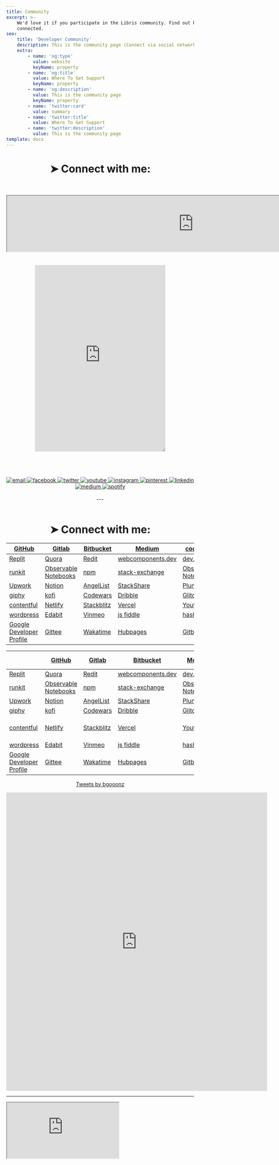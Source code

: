 ```yaml
---
title: Community
excerpt: >-
    We'd love it if you participate in the Libris community. Find out how to get
    connected.
seo:
    title: 'Developer Community'
    description: This is the community page (Connect via social networks or code hosting services)
    extra:
        - name: 'og:type'
          value: website
          keyName: property
        - name: 'og:title'
          value: Where To Get Support
          keyName: property
        - name: 'og:description'
          value: This is the community page
          keyName: property
        - name: 'twitter:card'
          value: summary
        - name: 'twitter:title'
          value: Where To Get Support
        - name: 'twitter:description'
          value: This is the community page
template: docs
---
```


 <div align="center">

# ➤ Connect with me:

<br>
<br>

<iframe style="resize:both; overflow:scroll;"  sandbox="allow-scripts" src="https://bgoonz.github.io/fb-and-twitter-api-embeds/"  id="social-embed"  width="1000px" >
</iframe>
<br>

<br>
<br>

<iframe style="resize:both; overflow:scroll;"  sandbox="allow-scripts" style="resize:both; overflow:scroll;"  src="https://discord.com/widget?id=739632674276245685&theme=dark" width="350" height="500"  frameborder="0" sandbox="allow-popups allow-popups-to-escape-sandbox allow-same-origin allow-scripts">
</iframe>
<br>

<br>
<br>

<br>
<br>

<a href="mailto:bryan.guner@gmail.com">
<img src="https://img.icons8.com/color/96/000000/gmail.png" alt="email"/>
</a>
<a href="https://www.facebook.com/bryan.guner/">
<img src="https://img.icons8.com/color/96/000000/facebook.png" alt="facebook"/>
</a>
<a href="https://twitter.com/bgooonz">
<img src="https://img.icons8.com/color/96/000000/twitter-squared.png" alt="twitter"/>
</a>
<a href="https://www.youtube.com/channel/UC9-rYyUMsnEBK8G8fCyrXXA/videos">
<img src="https://img.icons8.com/color/96/000000/youtube.png" alt="youtube"/>
</a>
<a href="https://www.instagram.com/bgoonz/?hl=en">
<img src="https://img.icons8.com/color/96/000000/instagram-new.png" alt="instagram"/>
</a>
<a href="https://www.pinterest.com/bryanguner/_saved/">
<img src="https://img.icons8.com/color/96/000000/pinterest--v1.png" alt="pinterest"/>
</a>
<a href="https://www.linkedin.com/in/bryan-guner-046199128/">
<img src="https://img.icons8.com/color/96/000000/linkedin.png" alt="linkedin"/>
</a>
<a href="https://bryanguner.medium.com/">
<img src="https://img.icons8.com/color/96/000000/medium-logo.png" alt="medium"/>
</a>
<a href="https://open.spotify.com/user/bgoonz?si=ShH9wYbIQWab5Jz_30BKFw">
<img src="https://img.icons8.com/color/96/000000/spotify--v1.png" alt="spotify"/>
</a>

<br>
<br>
---

<br>
<br>

 <div align="center">

# ➤ Connect with me:

<table  align="center">
<thead>
<tr>
<th>
<a href="https://github.com/bgoonz">GitHub</a>
</th>
<th>
<a href="https://gitlab.com/bryan.guner.dev">Gitlab</a>
</th>
<th>
<a href="https://bitbucket.org/bgoonz/">Bitbucket</a>
</th>
<th>
<a href="https://bryanguner.medium.com/">Medium</a>
</th>
<th>
<a href="https://codepen.io/bgoonz">code pen</a>
</th>
</tr>
</thead>
<tbody>
<tr>
<td>
<a href="https://repl.it/@bgoonz/">Replit</a>
</td>
<td>
<a href="https://www.quora.com/q/webdevresourcehub?invite_code=qwZOqbpAhgQ6hjjGl8NN">Quora</a>
</td>
<td>
<a href="https://www.reddit.com/user/bgoonz1">Redit</a>
</td>
<td>
<a href="https://webcomponents.dev/user/bgoonz">webcomponents.dev</a>
</td>
<td>
<a href="https://dev.to/bgoonz">dev.to</a>
</td>
</tr>
<tr>
<td>
<a href="https://runkit.com/bgoonz">runkit</a>
</td>
<td>
<a href="https://observablehq.com/@bgoonz?tab=profile">Observable Notebooks</a>
</td>
<td>
<a href="https://www.npmjs.com/~bgoonz11">npm</a>
</td>
<td>
<a href="https://meta.stackexchange.com/users/936785/bryan-guner">stack-exchange</a>
</td>
<td>
<a href="https://observablehq.com/@bgoonz?tab=profile">Observable Notebooks</a>
</td>
</tr>
<tr>
<td>
<a href="https://www.upwork.com/freelancers/~01bb1a3627e1e9c630?viewMode=1&amp;s=1110580755057594368">Upwork</a>
</td>
<td>
<a href="https://www.notion.so/Overview-Of-Css-5d88b0bc9a73422a9be1481d599a56ba">Notion</a>
</td>
<td>
<a href="https://angel.co/u/bryan-guner">AngelList</a>
</td>
<td>
<a href="https://stackshare.io/bryanguner">StackShare</a>
</td>
<td>
<a href="http://plnkr.co/account/plunks">Plunk</a>
</td>
</tr>
<tr>
<td>
<a href="https://giphy.com/channel/bryanguner">giphy</a>
</td>
<td>
<a href="https://ko-fi.com/bgoonz">kofi</a>
</td>
<td>
<a href="https://www.codewars.com/users/bgoonz">Codewars</a>
</td>
<td>
<a href="https://dribbble.com/bgoonz4242?onboarding=true">Dribble</a>
</td>
<td>
<a href="https://glitch.com/@bgoonz">Glitch</a>
</td>
</tr>
<tr>
<td>
<a href="https://app.contentful.com/spaces/lelpu0ihaz11/assets?id=MocOPmmNliLn6PPv">contentful</a>
</td>
<td>
<a href="https://app.netlify.com/user/settings#profile">Netlify</a>
</td>
<td>
<a href="https://stackblitz.com/@bgoonz">Stackblitz</a>
</td>
<td>
<a href="https://vercel.com/bgoonz">Vercel</a>
</td>
<td>
<a href="https://www.youtube.com/channel/UC9-rYyUMsnEBK8G8fCyrXXA/featured">Youtube</a>
</td>
</tr>
<tr>
<td>
<a href="https://syntax-highlight.netlify.app/">wordpress</a>
</td>
<td>
<a href="https://edabit.com/user/dsRcx6yCwAgYwZbRB">Edabit</a>
</td>
<td>
<a href="https://vimeo.com/user128661018">Vinmeo</a>
</td>
<td>
<a href="https://jsfiddle.net/user/bgoonz/">js fiddle</a>
</td>
<td>
<a href="https://hashnode.com/@bgoonz/joinme">hashnode</a>
</td>
</tr>
<tr>
<td>
<a href="https://developers.google.com/profile/u/100803355943326309646?utm_source=developers.google.com">Google Developer Profile</a>
</td>
<td>
<a href="https://gitee.com/bgoonz">Gittee</a>
</td>
<td>
<a href="https://wakatime.com/@bgoonz42">Wakatime</a>
</td>
<td>
<a href="https://hubpages.com/@bryanguner">Hubpages</a>
</td>
<td>
<a href="https://bryan-guner.gitbook.io/web-dev-hub-docs/">Gitbook</a>
</td>
</tr>
</tbody>
</table>

|                                                                                                                            | [GitHub](https://github.com/bgoonz)                                                 | [Gitlab](https://gitlab.com/bryan.guner.dev)      | [Bitbucket](https://bitbucket.org/bgoonz/)                                | [Medium](https://bryanguner.medium.com/)                                     | [code pen](https://codepen.io/bgoonz)                 |
| -------------------------------------------------------------------------------------------------------------------------- | ----------------------------------------------------------------------------------- | ------------------------------------------------- | ------------------------------------------------------------------------- | ---------------------------------------------------------------------------- | ----------------------------------------------------- |
| [Replit](https://repl.it/@bgoonz/)                                                                                         | [Quora](https://www.quora.com/q/webdevresourcehub?invite_code=qwZOqbpAhgQ6hjjGl8NN) | [Redit](https://www.reddit.com/user/bgoonz1)      | [webcomponents.dev](https://webcomponents.dev/user/bgoonz)                | [dev.to](https://dev.to/bgoonz)                                              |
| [runkit](https://runkit.com/bgoonz)                                                                                        | [Observable Notebooks](https://observablehq.com/@bgoonz?tab=profile)                | [npm](https://www.npmjs.com/~bgoonz11)            | [stack-exchange](https://meta.stackexchange.com/users/936785/bryan-guner) | [Observable Notebooks](https://observablehq.com/@bgoonz?tab=profile)         |
| [Upwork](https://www.upwork.com/freelancers/~01bb1a3627e1e9c630?viewMode=1&s=1110580755057594368)                          | [Notion](https://www.notion.so/Overview-Of-Css-5d88b0bc9a73422a9be1481d599a56ba)    | [AngelList](https://angel.co/u/bryan-guner)       | [StackShare](https://stackshare.io/bryanguner)                            | [Plunk](http://plnkr.co/account/plunks)                                      | [Tealfeed](https://tealfeed.com/bryan_759844)         |
| [giphy](https://giphy.com/channel/bryanguner)                                                                              | [kofi](https://ko-fi.com/bgoonz)                                                    | [Codewars](https://www.codewars.com/users/bgoonz) | [Dribble](https://dribbble.com/bgoonz4242?onboarding=true)                | [Glitch](https://glitch.com/@bgoonz)                                         | [YHYPE](https://yhype.me/github/accounts/bgoonz)      |
| [contentful](https://app.contentful.com/spaces/lelpu0ihaz11/assets?id=MocOPmmNliLn6PPv)                                    | [Netlify](https://app.netlify.com/user/settings#profile)                            | [Stackblitz](https://stackblitz.com/@bgoonz)      | [Vercel](https://vercel.com/bgoonz)                                       | [Youtube](https://www.youtube.com/channel/UC9-rYyUMsnEBK8G8fCyrXXA/featured) | [Free Code Camp](https://www.freecodecamp.org/bgoonz) |
| [wordpress](https://syntax-highlight.netlify.app/)                                                                              | [Edabit](https://edabit.com/user/dsRcx6yCwAgYwZbRB)                                 | [Vinmeo](https://vimeo.com/user128661018)         | [js fiddle](https://jsfiddle.net/user/bgoonz/)                            | [hashnode](https://hashnode.com/@bgoonz/joinme)                              |
| [Google Developer Profile](https://developers.google.com/profile/u/100803355943326309646?utm_source=developers.google.com) | [Gittee](https://gitee.com/bgoonz)                                                  | [Wakatime](https://wakatime.com/@bgoonz42)        | [Hubpages](https://hubpages.com/@bryanguner)                              | [Gitbook](https://bryan-guner.gitbook.io/web-dev-hub-docs/)                  |                                                       |

</div>

<a class="twitter-timeline" href="https://twitter.com/bgooonz?ref_src=twsrc%5Etfw">Tweets by bgooonz</a>
<br>

<script async src="https://platform.twitter.com/widgets.js" charset="utf-8">
</script>
</div>

<iframe width="700" height="800" frameborder="0" scrolling="no" src="https://onedrive.live.com/embed?resid=D21009FDD967A241%21942548&authkey=%21AB_1c2R9mwIBOWo&em=2&AllowTyping=True&ActiveCell='Sheet1'!A1&wdHideGridlines=True&wdHideHeaders=True&wdDownloadButton=True&wdInConfigurator=True&wdInConfigurator=True&edesNext=false&ejss=false">
</iframe>
<br>

---

 <iframe class="utterances-frame" title="Comments" scrolling="no" src="https://utteranc.es/utterances.html?src=https%3A%2F%2Futteranc.es%2Fclient.js&repo=bgoonz%2FBGOONZ_BLOG_2.0&issue-term=url&label=comment&theme=github-light&crossorigin=anonymous&async=&url=https%3A%2F%2Fbgoonz-blog.netlify.app%2Fadmin%2F&origin=https%3A%2F%2Fbgoonz-blog.netlify.app&pathname=admin%2F&title=Content+Manager&description=&og%3Atitle=&session=893b13e5949a24761d07a5a8lPqWXyqXu6NYrAlbw5%2FXWJwhyGoNgw0Nfqt4f6jL%2B%2BhqBSHrR9YC4g4tA5eUQRuWlCEvLGnO9En39ieuEAzoM840RS6pkSo8sL5ViCXQ3IcqQR68vd%2FbOvjEWgU%3D" loading="lazy">
</iframe>
<br>
